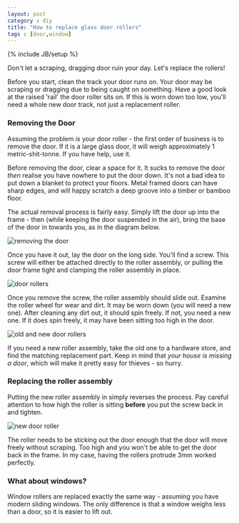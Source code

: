 ```yaml
---
layout: post
category : diy
title: "How to replace glass door rollers"
tags : [door,window]
---
```

{% include JB/setup %}

Don't let a scraping, dragging door ruin your day. Let's replace the rollers!

<!--more-->

Before you start, clean the track your door runs on. Your door may be scraping or dragging due to being caught on something. Have a good look at the raised 'rail' the door roller sits on. If this is worn down too low, you'll need a whole new door track, not just a replacement roller.

### Removing the Door ###

Assuming the problem *is* your door roller - the first order of business is to remove the door. If it is a large glass door, it will weigh approximately 1 metric-shit-tonne. If you have help, use it.

Before removing the door, clear a space for it. It sucks to remove the door *then* realise you have nowhere to put the door down. It's not a bad idea to put down a blanket to protect your floors. Metal framed doors can have sharp edges, and will happy scratch a deep groove into a timber or bamboo floor.

The actual removal process is fairly easy. Simply lift the door up into the frame - then (while keeping the door suspended in the air), bring the base of the door in towards you, as in the diagram below.

<img class="img-responsive blog-img " src="{{ site.url }}/assets/images/diy/door_removal_101.png" alt="removing the door" />

Once you have it out, lay the door on the long side. You'll find a screw. This screw will either be attached directly to the roller assembly, or pulling the door frame tight and clamping the roller assembly in place.

<img class="img-responsive blog-img " src="{{ site.url }}/assets/images/diy/door_rollers2.jpg" alt="door rollers" />

Once you remove the screw, the roller assembly should slide out. Examine the roller wheel for wear and dirt. It may be worn down (you will need a new one). After cleaning any dirt out, it should spin freely. If not, you need a new one. If it does spin freely, it may have been sitting too high in the door.


<img class="img-responsive blog-img " src="{{ site.url }}/assets/images/diy/door_rollers6.jpg" alt="old and new door rollers" />

If you need a new roller assembly, take the old one to a hardware store, and find the matching replacement part. Keep in mind that *your house is missing a door*, which will make it pretty easy for thieves - so hurry.

### Replacing the roller assembly ###

Putting the new roller assembly in simply reverses the process. Pay careful attention to how high the roller is sitting **before** you put the screw back in and tighten.


<img class="img-responsive blog-img " src="{{ site.url }}/assets/images/diy/door_rollers4.jpg" alt="new door roller" />

The roller needs to be sticking out the door enough that the door will move freely without scraping. Too high and you won't be able to get the door back in the frame. In my case, having the rollers protrude 3mm worked perfectly.


### What about windows? ###

Window rollers are replaced exactly the same way - assuming you have modern sliding windows. The only difference is that a window weighs less than a door, so it is easier to lift out.
